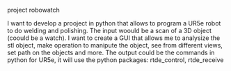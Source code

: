 
project robowatch

I want to develop a prooject in python that allows to program a UR5e robot to do welding and polishing.
The input woould be a scan of a 3D object (coould be a watch).
I want to create a GUI that allows me to analysize the stl object, make operation to manipute the object, see from different views, set path on the objects and more.
The output could be the commands in python for UR5e, it will use the python packages: rtde_control, rtde_receive
